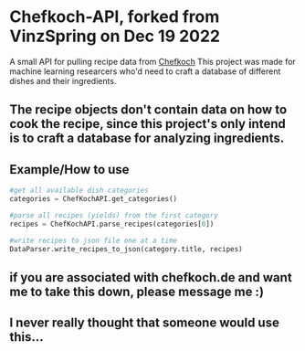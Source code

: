 # Chefkoch-API, forked from VinzSpring on Dec 19 2022
A small API for pulling recipe data from [Chefkoch](www.chefkoch.de)
This project was made for machine learning researcers who'd need to craft a database of different dishes and their
ingredients.

## The recipe objects don't contain data on how to cook the recipe, since this project's only intend is to craft a database for analyzing ingredients.

## Example/How to use
```python
#get all available dish categories
categories = ChefKochAPI.get_categories()

#parse all recipes (yields) from the first category
recipes = ChefKochAPI.parse_recipes(categories[0])

#write recipes to json file one at a time
DataParser.write_recipes_to_json(category.title, recipes)

```

## if you are associated with chefkoch.de and want me to take this down, please message me :)
## I never really thought that someone would use this...
